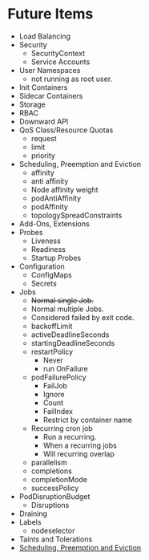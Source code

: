 # Future Items

- Load Balancing
- Security
  - SecurityContext
  - Service Accounts
- User Namespaces
  - not running as root user.
- Init Containers
- Sidecar Containers
- Storage
- RBAC
- Downward API
- QoS Class/Resource Quotas
  - request
  - limit
  - priority
- Scheduling, Preemption and Eviction
  - affinity
  - anti affinity
  - Node affinity weight
  - podAntiAffinity
  - podAffinity
  - topologySpreadConstraints
- Add-Ons, Extensions
- Probes
  - Liveness
  - Readiness
  - Startup Probes
- Configuration
  - ConfigMaps
  - Secrets
- Jobs
  - ~~Normal single Job.~~
  - Normal multiple Jobs.
  - Considered failed by exit code.
  - backoffLimit
  - activeDeadlineSeconds
  - startingDeadlineSeconds  
  - restartPolicy
    - Never
    - run OnFailure
  - podFailurePolicy
    - FailJob
    - Ignore
    - Count
    - FailIndex
    - Restrict by container name
  - Recurring cron job
    - Run a recurring.
    - When a recurring jobs
    - Will recurring overlap
  - parallelism
  - completions
  - completionMode
  - successPolicy
- PodDisruptionBudget
  - Disruptions
- Draining
- Labels
  - nodeselector
- Taints and Tolerations
- [Scheduling, Preemption and Eviction](https://kubernetes.io/docs/concepts/scheduling-eviction/)
